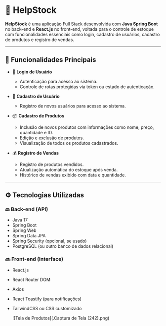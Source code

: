 # 🛒 HelpStock

**HelpStock** é uma aplicação Full Stack desenvolvida com **Java Spring Boot** no back-end e **React.js** no front-end, voltada para o controle de estoque com funcionalidades essenciais como login, cadastro de usuários, cadastro de produtos e registro de vendas.

---

## 📌 Funcionalidades Principais

- 🔐 **Login de Usuário**
  - Autenticação para acesso ao sistema.
  - Controle de rotas protegidas via token ou estado de autenticação.

- 📝 **Cadastro de Usuário**
  - Registro de novos usuários para acesso ao sistema.

- 📦 **Cadastro de Produtos**
  - Inclusão de novos produtos com informações como nome, preço, quantidade e ID.
  - Edição e exclusão de produtos.
  - Visualização de todos os produtos cadastrados.

- 💰 **Registro de Vendas**
  - Registro de produtos vendidos.
  - Atualização automática do estoque após venda.
  - Histórico de vendas exibido com data e quantidade.

---

## ⚙️ Tecnologias Utilizadas

### 🔙 Back-end (API)
- Java 17
- Spring Boot
- Spring Web
- Spring Data JPA
- Spring Security (opcional, se usado)
- PostgreSQL (ou outro banco de dados relacional)

### 🔜 Front-end (Interface)
- React.js
- React Router DOM
- Axios
- React Toastify (para notificações)
- TailwindCSS ou CSS customizado

  ![Tela de Produtos](.Captura de Tela (242).png)




